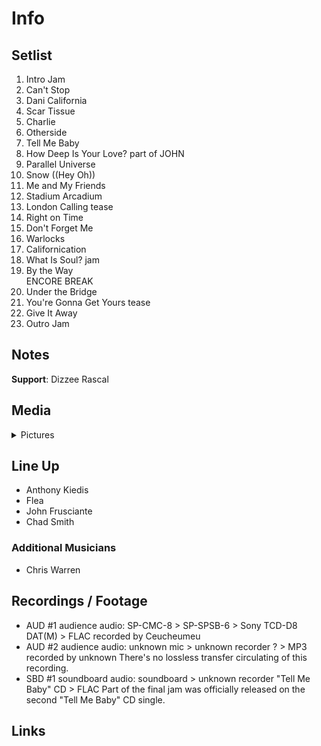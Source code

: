 # Info

## Setlist

1. Intro Jam
2. Can't Stop
3. Dani California
4. Scar Tissue
5. Charlie
6. Otherside
7. Tell Me Baby
8. How Deep Is Your Love? part of JOHN
9. Parallel Universe
10. Snow ((Hey Oh))
11. Me and My Friends
12. Stadium Arcadium
13. London Calling tease
14. Right on Time
15. Don't Forget Me
16. Warlocks
17. Californication
18. What Is Soul? jam
19. By the Way
<br> ENCORE BREAK
20. Under the Bridge
21. You're Gonna Get Yours tease
22. Give It Away
23. Outro Jam

## Notes

**Support**: Dizzee Rascal

## Media 

<details>
  <summary>Pictures</summary>
  <!--<img alt="Setlist" title="Setlist" src="_.jpg" height="200" />
  <img alt="Flyer" title="Flyer" src="_.jpg" height="200" />
  <img alt="Clipper" title="Clipper" src="_.jpg" height="200" />
  <img alt="Ticket" title="Ticket" src="_.jpg" height="200" />
  -->
</details>

## Line Up

* Anthony Kiedis
* Flea
* John Frusciante
* Chad Smith

### Additional Musicians

* Chris Warren

## Recordings / Footage

* AUD #1 audience audio: SP-CMC-8 > SP-SPSB-6 > Sony TCD-D8 DAT(M) > FLAC recorded by Ceucheumeu
* AUD #2 audience audio: unknown mic > unknown recorder ? > MP3 recorded by unknown There's no lossless transfer circulating of this recording.  
* SBD #1 soundboard audio: soundboard > unknown recorder "Tell Me Baby" CD > FLAC Part of the final jam was officially released on the second "Tell Me Baby" CD single.

## Links